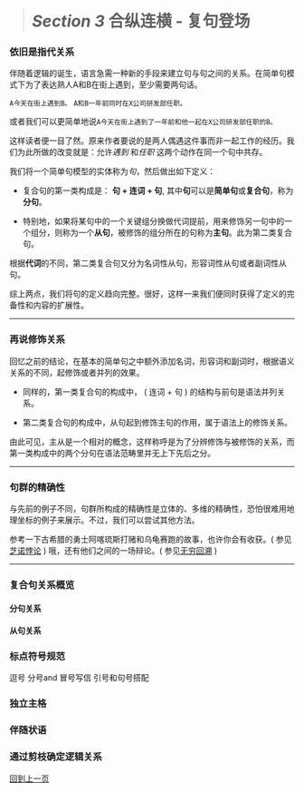 ># *Section 3* 合纵连横 - 复句登场



### 依旧是指代关系

伴随着逻辑的诞生，语言急需一种新的手段来建立句与句之间的关系。在简单句模式下为了表达熟人A和B在街上遇到，至少需要两句话。

`A今天在街上遇到B。` `A和B一年前同时在X公司研发部任职。`

或者我们可以更简单地说`A今天在街上遇到了一年前和他一起在X公司研发部任职的B。`

这样读者便一目了然。原来作者要说的是两人偶遇这件事而非一起工作的经历。我们为此所做的改变就是：允许*遇到* 和*任职* 这两个动作在同一个句中共存。

我们将一个简单句模型的实体称为*句*，然后做出如下定义：

* 复合句的第一类构成是： **句 + 连词 + 句**, 其中**句**可以是**简单句**或**复合句**，称为**分句**。

* 特别地，如果将某句中的一个关键组分换做代词提前，用来修饰另一句中的一个组分，则称为一个**从句**，被修饰的组分所在的句称为**主句**。此为第二类复合句。

根据**代词**的不同，第二类复合句又分为名词性从句，形容词性从句或者副词性从句。

综上两点，我们将句的定义趋向完整。很好，这样一来我们便同时获得了定义的完备性和内容的扩展性。

---

### 再说修饰关系

回忆之前的结论，在基本的简单句之中额外添加名词，形容词和副词时，根据语义关系的不同，起修饰或者并列的效果。

* 同样的，第一类复合句的构成中， ( 连词 + 句 ) 的结构与前句是语法并列关系。

* 第二类复合句的构成中，从句起到修饰主句的作用，属于语法上的修饰关系。

由此可见，主从是一个相对的概念，这样称呼是为了分辨修饰与被修饰的关系，而第一类构成中的两个分句在语法范畴里并无上下先后之分。

---

### 句群的精确性

与先前的例子不同，句群所构成的精确性是立体的、多维的精确性，恐怕很难用地理坐标的例子来展示。不过，我们可以尝试其他方法。

参考一下古希腊的勇士阿喀琉斯打赌和乌龟赛跑的故事，也许你会有收获。( 参见[芝诺悖论](https://en.wikipedia.org/wiki/Zeno%27s_paradoxes) )
哦，还有他们之间的一场辩论。( 参见[无穷回溯](https://en.wikipedia.org/wiki/What_the_Tortoise_Said_to_Achilles) )

---

### 复合句关系概览

#### 分句关系



#### 从句关系



### 标点符号规范
逗号
分号and
冒号写信
引号和句号搭配
### 独立主格

### 伴随状语

### 通过剪枝确定逻辑关系

>



[回到上一页](2017-05-13.md)
